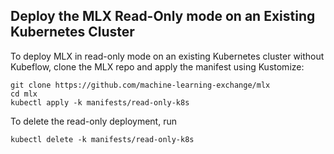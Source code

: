 
## Deploy the MLX Read-Only mode on an Existing Kubernetes Cluster

To deploy MLX in read-only mode on an existing Kubernetes cluster without Kubeflow, clone the MLX repo and apply the manifest using Kustomize:

```shell
git clone https://github.com/machine-learning-exchange/mlx
cd mlx
kubectl apply -k manifests/read-only-k8s
```

To delete the read-only deployment, run
```
kubectl delete -k manifests/read-only-k8s
```
